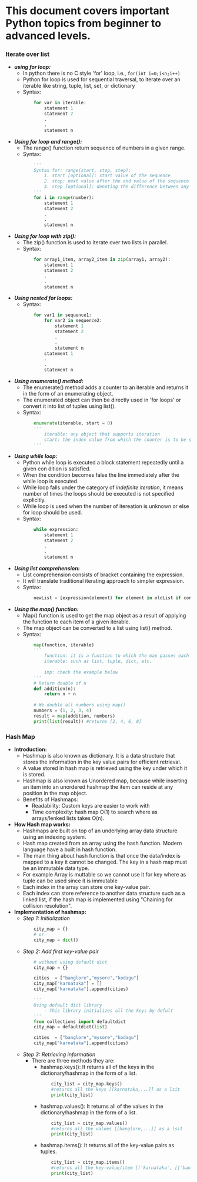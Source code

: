 # This document covers important Python topics from beginner to advanced levels.


### Iterate over list
  
  - ***using for loop:***
    - In python there is no C style 'for' loop, i.e., `for(int i=0;i<n;i++)`
    - Python for loop is used for sequential traversal, to iterate over an iterable like string, tuple, list, set, or dictionary
    - Syntax:
        ```py
            for var in iterable:
                statement 1
                statement 2
                .
                .
                statement n
        ```
  - ***Using for loop and range():***
    - The range() function return sequence of numbers in a given range.
    - Syntax:
        ```py
            '''
            Syntax for: range(start, stop, step):
                1. start [optional]: start value of the sequence
                2. stop: next value after the end value of the sequence
                3. step [optional]: denoting the difference between any two numbers in a sequence
            '''
            for i in range(number):
                statement 1
                statement 2
                .
                .
                statement n
        ```
  - ***Using for loop with zip():***
    - The zip() function is used to iterate over two lists in parallel.
    - Syntax:
        ```py
            for array1_item, array2_item in zip(array1, array2):
                statement 1
                statement 2
                .
                .
                statement n
        ```
  - ***Using nested for loops:***
    - Syntax:
        ```py
            for var1 in sequence1:
                for var2 in sequence2:
                    statement 1
                    statement 2
                    .
                    .
                    statement n
                statement 1
                .
                .
                statement n
        ```
  - ***Using enumerate() method:***
    - The enumerate() method adds a counter to an iterable and returns it in the form of an enumerating object.
    - The enumerated object can then be directly used in 'for loops' or convert it into list of tuples using list().
    - Syntax: 
        ```py
            enumerate(iterable, start = 0)
            '''
                iterable: any object that supports iteration
                start: the index value from which the counter is to be started, by default it is 0
            '''
        ```
  - ***Using while loop:***
    - Python while loop is executed a block statement repeatedly until a given con dition is satisfied.
    - When the condition becomes false the line immediately after the while loop is executed.
    - While loop falls under the category of *indefinite iteration*, it means number of times the loops should be executed is not specified explicitly.
    - While loop is used when the number of itereation is unknown or else for loop should be used.
    - Syntax:
        ```py
            while expression:
                statement 1
                statement 2
                .
                .
                statement n
        ```
  - ***Using list comprehension:***
    - List comprehension consists of bracket containing the expression.
    - It will translate traditional iterating approach to simpler expression.
    - Syntax:
        ```py
            newList = [expression(element) for element in oldList if condition]
        ```
  - ***Using the map() function:***
    - Map() function is used to get the map object as a result of applying the function to each item of a given iterable.
    - The map object can be converted to a list using list() method.
    - Syntax:
        ```py
            map(function, iterable)
            '''
                function: it is a function to which the map passes each element of the given iterable.
                iterable: such as list, tuple, dict, etc.
                
                imp: check the example below
            '''
            # Return double of n
            def addition(n):
                return n + n
            
            # We double all numbers using map()
            numbers = (1, 2, 3, 4)
            result = map(addition, numbers)
            print(list(result)) #returns [2, 4, 6, 8]
        ```
### Hash Map

- **Introduction:**
    - Hashmap is also known as dictionary. It is a data structure that stores the information in the key value pairs for efficient retrieval.
    - A value stored in hash map is retrieved using the key under which it is stored.
    - Hashmap is also known as Unordered map, because while inserting an item into an unordered hashmap the item can reside at any position in the map object.
    - Benefits of Hashmaps:
        -  Readability: Custom keys are easier to work with
        - Time complexity: hash map O(1) to search  where as arrays/lenked lists takes O(n).
- **How Hash map works:**
    - Hashmaps are built on top of an underlying array data structure using an indexing system.
    - Hash map created from an array using the hash function. Modern language have a built in hash function.
    - The main thing about hash function is that once the data/index is mapped to a key it cannot be changed. The key in a hash map must be an immutable data type. 
    - For example Array is muttable so we cannot use it for key where as tuple can be used since it is immutable
    - Each index in the array can store one key-value pair.
    - Each index can store reference to another data structure such as a linked list, if the hash map is implemented using "Chaining for collision resolution".
- **Implementation of hashmap:**
    - *Step 1: Initialization*
        ```py
            city_map = {} 
            # or
            city_map = dict()
        ```
    - *Step 2: Add first key-value pair*
        ```py
            # without using default dict
            city_map = {}

            cities  = ["banglore","mysore","kodagu"]
            city_map["karnataka"] = []
            city_map["karnataka"].append(cities)

            ''' 
            Using default dict library
                - This library initializes all the keys by defult
            '''
            from collections import defaultdict
            city_map = defaultdict(list)

            cities  = ["banglore","mysore","kodagu"]
            city_map["karnataka"].append(cities)
        ```
    - *Step 3: Retrieving information*
        - There are three methods they are:
            - hashmap.keys(): It returns all of the keys in the dictionary/hashmap in the form of a list.
                ```py
                    city_list = city_map.keys()
                    #returns all the keys [[karnataka,...]] as a lsit
                    print(city_list) 
                ```
            - hashmap.values(): It returns all of the values in the dictionary/hashmap in the form of a list.
                ```py
                    city_list = city_map.values()
                    #returns all the values [[banglore,...]] as a lsit
                    print(city_list) 
                ```
            - hashmap.items(): It returns all of the key-value pairs as tuples.
                ```py
                    city_list = city_map.items()
                    #returns all the key-value/item [('karnataka', [['banglore', 'mysore', 'kodagu']])] as a lsit
                    print(city_list) 
                ```